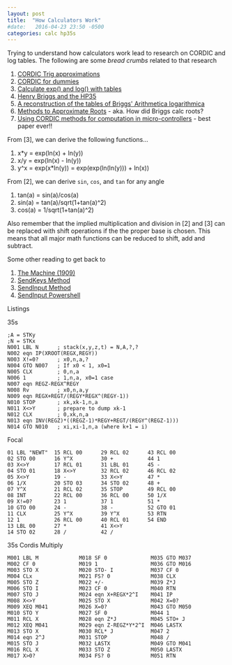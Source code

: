 ```yaml
---
layout: post
title:  "How Calculators Work"
#date:   2016-04-23 23:50 -0500
categories: calc hp35s
---
```

Trying to understand how calculators work lead to research on CORDIC and log tables.  The following are some *bread crumbs* related to that research

1. [CORDIC Trig approximations](https://en.wikipedia.org/wiki/CORDIC)
2. [CORDIC for dummies](http://home.citycable.ch/pierrefleur/Jacques-Laporte/cordic_for_dummies.htm)
2. [Calculate exp() and log() with tables](http://www.quinapalus.com/efunc.html)
3. [Henry Briggs and the HP35](http://home.citycable.ch/pierrefleur/Jacques-Laporte/Briggs%20and%20the%20HP35.htm)
4. [A reconstruction of the tables of Briggs' Arithmetica logarithmica](https://hal.inria.fr/inria-00543939/document)
5. [Methods to Approximate Roots](https://en.wikipedia.org/wiki/Methods_of_computing_square_roots) - aka. How did Briggs calc roots?
6. [Using CORDIC methods for computation in micro-controllers](http://www.siue.edu/~gengel/pdf/cordic.pdf) - best paper ever!!

From [3], we can derive the following functions...

1. x*y = exp(ln(x) + ln(y))
2. x/y = exp(ln(x) - ln(y))
3. y^x = exp(x*ln(y)) = exp(exp(ln(ln(y))) + ln(x))

From [2], we can derive `sin`, `cos`, and `tan` for any angle

1. tan(a) = sin(a)/cos(a)
2. sin(a) = tan(a)/sqrt(1+tan(a)^2)
3. cos(a) = 1/sqrt(1+tan(a)^2)

Also remember that the implied multiplication and division in [2] and [3] can be replaced with shift operations if the the proper base is chosen.  This means that all major math functions can be reduced to shift, add and subtract.

Some other reading to get back to
1. [The Machine (1909)](http://archive.ncsa.illinois.edu/prajlich/forster.html)
2. [SendKeys Method](https://msdn.microsoft.com/en-us/library/8c6yea83%28v=vs.84%29.aspx)
3. [SendInput Method](https://msdn.microsoft.com/en-us/library/windows/desktop/ms646310%28v=vs.85%29.aspx)
4. [SendInput Powershell](https://www.reddit.com/r/PowerShell/comments/3qk9mc/keyboard_keypress_script/)

Listings

35s

```
;A = STKy
;N = STKx
N001 LBL N      ; stack(x,y,z,t) = N,A,?,?
N002 eqn IP(XROOT(REGX,REGY))
N003 X!=0?      ; x0,n,a,?
N004 GTO N007   ; If x0 < 1, x0=1
N005 CLX        ; 0,n,a
N006 1          ; 1,n,a, x0=1 case
N007 eqn REGZ-REGX^REGY
N008 Rv         ; x0,n,a,y
N009 eqn REGX+REGT/(REGY*REGX^(REGY-1))
N010 STOP       ; xk,xk-1,n,a
N011 X<>Y       ; prepare to dump xk-1
N012 CLX        ; 0,xk,n,a
N013 eqn INV(REGZ)*((REGZ-1)*REGY+REGT/(REGY^(REGZ-1)))
N014 GTO N010   ; xi,xi-1,n,a (where k+1 = i)
```

Focal

```
01 LBL "NEWT"  15 RCL 00      29 RCL 02      43 RCL 00
02 STO 00      16 Y^X         30 +           44 1
03 X<>Y        17 RCL 01      31 LBL 01      45 -
04 STO 01      18 X<>Y        32 RCL 02      46 RCL 02
05 X<>Y        19 -           33 X<>Y        47 *
06 1/X         20 STO 03      34 STO 02      48 +
07 Y^X         21 RCL 02      35 STOP        49 RCL 00
08 INT         22 RCL 00      36 RCL 00      50 1/X
09 X!=0?       23 1           37 1           51 *
10 GTO 00      24 -           38 -           52 GTO 01
11 CLX         25 Y^X         39 Y^X         53 RTN
12 1           26 RCL 00      40 RCL 01      54 END
13 LBL 00      27 *           41 X<>Y
14 STO 02      28 /           42 /
```

35s Cordis Multiply

```
M001 LBL M             M018 SF 0              M035 GTO M037
M002 CF 0              M019 1                 M036 GTO M016
M003 STO X             M020 STO- I            M037 CF 0
M004 CLx               M021 FS? 0             M038 CLX
M005 STO Z             M022 +/-               M039 Z*J
M006 STO I             M023 CF 0              M040 RTN
M007 STO J             M024 eqn X+REGX*2^I    M041 IP
M008 X<>Y              M025 STO X             M042 X=0?
M009 XEQ M041          M026 X=0?              M043 GTO M050
M010 STO Y             M027 SF 0              M044 1
M011 RCL X             M028 eqn Z*J           M045 STO+ J
M012 XEQ M041          M029 eqn Z-REGZ*Y*2^I  M046 LASTX
M013 STO X             M030 RCL* J            M047 2
M014 eqn 2^J           M031 STOP              M048 /
M015 STO J             M032 LASTX             M049 GTO M041
M016 RCL X             M033 STO Z             M050 LASTX
M017 X>0?              M034 FS? 0             M051 RTN
```
